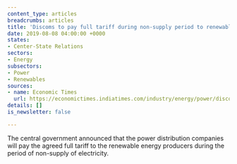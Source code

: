 ```yaml
---
content_type: articles
breadcrumbs: articles
title: 'Discoms to pay full tariff during non-supply period to renewable gencos: MNRE'
date: 2019-08-08 04:00:00 +0000
states:
- Center-State Relations
sectors:
- Energy
subsectors:
- Power
- Renewables
sources:
- name: Economic Times
  url: https://economictimes.indiatimes.com/industry/energy/power/discoms-to-pay-full-tariff-during-non-supply-period-to-renewable-gencos-mnre/articleshow/70470006.cms
details: []
is_newsletter: false

---
```

The central government announced that the power distribution companies will pay the agreed full tariff to the renewable energy producers during the period of non-supply of electricity.
